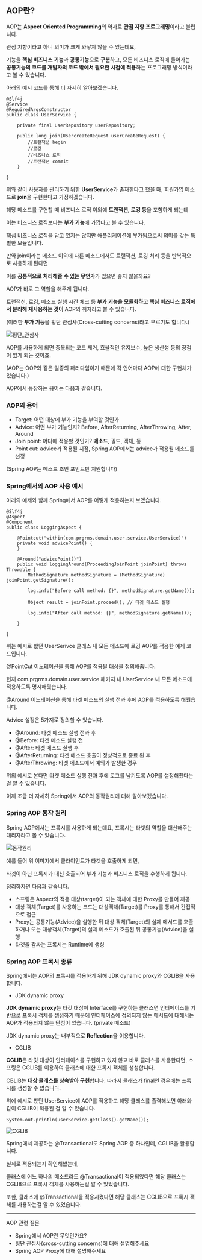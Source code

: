 ## **AOP란?**

AOP는 **Aspect Oriented Programming**의 약자로 **관점 지향 프로그래밍**이라고 불립니다. 

관점 지향이라고 하니 의미가 크게 와닿지 않을 수 있는데요,  

기능을 **핵심 비즈니스 기능**과 **공통기능**으로 **구분**하고, 모든 비즈니스 로직에 들어가는 **공통기능의 코드를 개발자의 코드 밖에서 필요한 시점에 적용**하는 프로그래밍 방식이라고 볼 수 있습니다.

아래의 예시 코드를 통해 더 자세히 알아보겠습니다.

```
@Slf4j
@Service
@RequiredArgsConstructor
public class UserService {

    private final UserRepository userRepository;
    
    public long join(UsercreateRequest userCreateRequest) {
    	//트랜잭션 begin
        //로깅
        //비즈니스 로직
        //트랜잭션 commit
    }

}
```

위와 같이 사용자를 관리하기 위한 **UserService**가 존재한다고 했을 때, 회원가입 메소드로 **join**을 구현한다고 가정하겠습니다.

해당 메소드를 구현할 때 비즈니스 로직 이외에 **트랜잭션, 로깅 등**을 포함하게 되는데

이는 비즈니스 로직보다는 **부가 기능**에 가깝다고 볼 수 있습니다.

핵심 비즈니스 로직을 담고 있지는 않지만 애플리케이션에 부가됨으로써 의미를 갖는 특별한 모듈입니다.

만약 join이라는 메소드 이외에 다른 메소드에서도 트랜잭션, 로깅 처리 등을 반복적으로 사용하게 된다면

이를 **공통적으로 처리해줄 수 있는 무언가**가 있으면 좋지 않을까요?

AOP가 바로 그 역할을 해주게 됩니다.

트랜잭션, 로깅, 메소드 실행 시간 체크 등 **부가 기능을 모듈화하고 핵심 비즈니스 로직에서 분리해 재사용하는 것이** AOP의 취지라고 볼 수 있습니다. 

(이러한 **부가 기능**을 횡단 관심사(Cross-cutting concerns)라고 부르기도 합니다.)

![횡단_관심사](https://img1.daumcdn.net/thumb/R1280x0/?scode=mtistory2&fname=https%3A%2F%2Fblog.kakaocdn.net%2Fdn%2FyZZMO%2FbtrCWQNcmKc%2FY6uQ3uqiwVmt6lcIeH5Jlk%2Fimg.png)


AOP를 사용하게 되면 중복되는 코드 제거, 효율적인 유지보수, 높은 생산성 등의 장점이 있게 되는 것이죠.

(AOP는 OOP와 같은 일종의 패러다임이기 때문에 각 언어마다 AOP에 대한 구현체가 있습니다.)

AOP에서 등장하는 용어는 다음과 같습니다.

### **AOP의 용어**

-   Target: 어떤 대상에 부가 기능을 부여할 것인가
-   Advice: 어떤 부가 기능인지? Before, AfterReturning, AfterThrowing, After, Around
-   Join point: 어디에 적용할 것인가? **메소드**, 필드, 객체, 등
-   Point cut: advice가 적용될 지점, Spring AOP에서는 advice가 적용될 메소드를 선정

(Spring AOP는 메소드 조인 포인트만 지원합니다)

### **Spring에서의 AOP 사용 예시**

아래의 예제와 함께 Spring에서 AOP를 어떻게 적용하는지 보겠습니다. 

```
@Slf4j
@Aspect
@Component
public class LoggingAspect {

    @Pointcut("within(com.prgrms.domain.user.service.UserService)")
    private void advicePoint() {
    }
    
    @Around("advicePoint()")
    public void loggingAround(ProceedingJoinPoint joinPoint) throws Throwable {
    	MethodSignature methodSignature = (MethodSignature) joinPoint.getSignature();
        
    	log.info("Before call method: {}", methodSignature.getName());
        
        Object result = joinPoint.proceed(); // 타겟 메소드 실행
        
        log.info("After call method: {}", methodSignature.getName());
    
    }

}
```

위는 예시로 봤던 UserSerivce 클래스 내 모든 메소드에 로깅 AOP를 적용한 예제 코드입니다.

@PointCut 어노테이션을 통해 AOP를 적용될 대상을 정의해줍니다.

현재 com.prgrms.domain.user.service 패키지 내 UserService 내 모든 메소드에 적용하도록 명시해줬습니다.

@Around 어노테이션을 통해 타겟 메소드의 실행 전과 후에 AOP를 적용하도록 해줬습니다.

Advice 설정은 5가지로 정의할 수 있습니다.

-   @Around: 타겟 메소드 실행 전과 후
-   @Before: 타겟 메소드 실행 전
-   @After: 타겟 메소드 실행 후
-   @AfterReturning: 타겟 메소드 호출이 정상적으로 종료 된 후
-   @AfterThrowing: 타겟 메소드에서 예외가 발생한 경우

위의 예시로 본다면 타겟 메소드 실행 전과 후에 로그를 남기도록 AOP를 설정해줬다는 걸 알 수 있습니다.

이제 조금 더 자세히 Spring에서 AOP의 동작원리에 대해 알아보겠습니다.

### **Spring AOP 동작 원리**

Spring AOP에서는 프록시를 사용하게 되는데요, 프록시는 타겟의 역할을 대신해주는 대리자라고 볼 수 있습니다. 

![동작원리](https://img1.daumcdn.net/thumb/R1280x0/?scode=mtistory2&fname=https%3A%2F%2Fblog.kakaocdn.net%2Fdn%2FdK5tDV%2FbtrCWQGnGZJ%2Fy7inyXOZqRrG60YGyZRagK%2Fimg.png)


예를 들어 위 이미지에서 클라이언트가 타겟을 호출하게 되면,

타겟이 아닌 프록시가 대신 호출되어 부가 기능과 비즈니스 로직을 수행하게 됩니다.

정리하자면 다음과 같습니다.

-   스프링은 Aspect의 적용 대상(target)이 되는 객체에 대한 Proxy를 만들어 제공
-   대상 객체(Target)를 사용하는 코드는 대상객체(Target)를 Proxy를 통해서 간접적으로 접근
-   Proxy는 공통기능(Advice)을 실행한 뒤 대상 객체(Target)의 실제 메서드를 호출하거나 또는 대상객체(Target)의 실제 메소드가 호출된 뒤 공통기능(Advice)을 실행
-   타겟을 감싸는 프록시는 Runtime에 생성

### **Spring AOP 프록시 종류**

Spring에서는 AOP의 프록시를 적용하기 위해 JDK dynamic proxy와 CGLIB을 사용합니다.

-   JDK dynamic proxy

**JDK dynamic proxy**는 타깃 대상이 Interface를 구현하는 클래스면 인터페이스를 기반으로 프록시 객체를 생성하기 때문에 인터페이스에 정의되지 않는 메서드에 대해서는 AOP가 적용되지 않는 단점이 있습니다. (private 메소드)

JDK dynamic proxy는 내부적으로 **Reflection**을 이용합니다.

-   CGLIB

**CGLIB**은 타깃 대상이 인터페이스를 구현하고 있지 않고 바로 클래스를 사용한다면, 스프링은 CGLIB를 이용하여 클래스에 대한 프록시 객체를 생성합니다.

CBLIB는 **대상 클래스를 상속받아 구현**합니다. 따라서 클래스가 final인 경우에는 프록시를 생성할 수 없습니다.

위에 예시로 봤던 UserService에 AOP를 적용하고 해당 클래스를 출력해보면 아래와 같이 CGLIB이 적용된 걸 알 수 있습니다.

```
System.out.println(userService.getClass().getName());
```

![CGLIB](https://img1.daumcdn.net/thumb/R1280x0/?scode=mtistory2&fname=https%3A%2F%2Fblog.kakaocdn.net%2Fdn%2FunG7h%2FbtrCTFZKI1v%2FPX5y6ye3GPGt9EPLGhkDZK%2Fimg.png)


Spring에서 제공하는 @Transactional도 Spring AOP 중 하나인데, CGLIB을 활용합니다.

실제로 적용되는지 확인해봤는데, 

클래스에 어느 하나의 메소드라도 @Transactional이 적용되었다면 해당 클래스는 CGLIB으로 프록시 객체를 사용하는걸 알 수 있었습니다.

또한, 클래스에 @Transactional을 적용시켰다면 해당 클래스는 CGLIB으로 프록시 객체를 사용하는걸 알 수 있었습니다.

---

AOP 관련 질문

-   Spring에서 AOP란 무엇인가요?
-   횡단 관심사(cross-cutting concerns)에 대해 설명해주세요
-   Spring AOP Proxy에 대해 설명해주세요